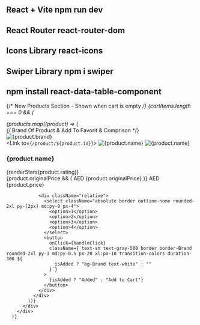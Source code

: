 ## React + Vite npm run dev

## React Router react-router-dom

## Icons Library react-icons

## Swiper Library npm i swiper

## npm install react-data-table-component







  {/* New Products Section - Shown when cart is empty */}
      {cartItems.length === 0 && (
        <div className="flex-[3] bg-white p-6 rounded-md">
          <div className="grid-custom-cart gap-4">
            {products.map((product) => (
              <div
                key={product.id}
                className="relative flex flex-col items-center justify-center border p-4 space-y-2"
              >
                {/* Brand Of Product & Add To Favorit & Comprison */}
                <div className="flex items-center">
                  <img
                    src={product.brand}
                    alt={product.brand}
                    className="absolute left-4 top-2 object-cover rounded h-12"
                  />
                  <IoHeartOutline className="absolute right-4 top-2 size-6 hover:text-Brand" />
                  <Link to="/comparsion">
                    <MdOutlineCompareArrows className="absolute right-11 top-2 size-6 hover:text-Brand" />
                  </Link>
                </div>
                <Link to={`/product/${product.id}`}>
                  <img
                    src={product.image}
                    alt={product.name}
                    className="object-cover rounded h-20 my-6 flex justify-center"
                  />
                </Link>
                <img
                  src={product.volume}
                  alt={product.name}
                  className="object-cover"
                />
                <h3 className="mt-2 font-semibold w-48 text-center">
                  {product.name}
                </h3>
                <div className="flex items-center gap-1 mt-1">
                  {renderStars(product.rating)}
                </div>
                <div className="mt-2 flex items-center gap-2">
                  {product.originalPrice && (
                    <span className="line-through text-sm text-gray-400">
                      AED {product.originalPrice}
                    </span>
                  )}
                  <span className="font-semibold">
                    <span className="text-gray-400">AED</span> {product.price}
                  </span>
                </div>

                <div className="relative">
                  <select className="absolute border outline-none rounded-2xl py-[2px] md:py-0 px-4">
                    <option>1</option>
                    <option>2</option>
                    <option>3</option>
                    <option>4</option>
                  </select>
                  <button
                    onClick={handleClick}
                    className={`text-sm text-gray-500 border border-Brand rounded-2xl py-1 md:py-0.5 px-20 xl:px-10 transition-colors duration-300 ${
                      isAdded ? "bg-Brand text-white" : ""
                    }`}
                  >
                    {isAdded ? "Added" : "Add to Cart"}
                  </button>
                </div>
              </div>
            ))}
          </div>
        </div>
      )}